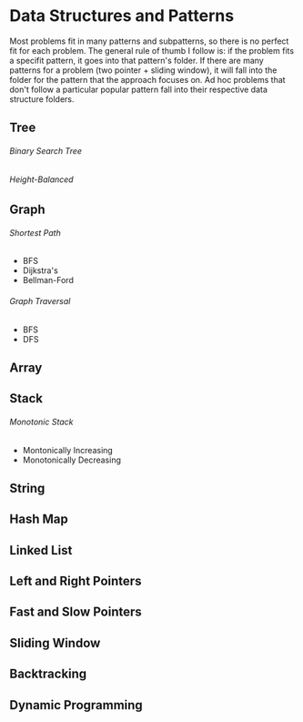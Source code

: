 # Data Structures and Patterns
Most problems fit in many patterns and subpatterns, so there is no perfect fit for each problem. The general rule of thumb I follow is: if the problem fits a specifit pattern, it goes into that pattern's folder. If there are many patterns for a problem (two pointer + sliding window), it will fall into the folder for the pattern that the approach focuses on. Ad hoc problems that don't follow a particular popular pattern fall into their respective data structure folders.
## Tree
###### Binary Search Tree
###### Height-Balanced
## Graph
###### Shortest Path
- BFS
- Dijkstra's
- Bellman-Ford
###### Graph Traversal
- BFS
- DFS
## Array
## Stack
###### Monotonic Stack
- Montonically Increasing
- Monotonically Decreasing
## String
## Hash Map
## Linked List
## Left and Right Pointers
## Fast and Slow Pointers
## Sliding Window
## Backtracking
## Dynamic Programming

